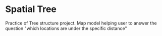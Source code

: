 # Spatial Tree
 Practice of Tree structure project. Map model helping user to answer the question "which locations are under the specific distance"
